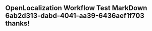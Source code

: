 <properties
ms.topic="hero-topic"
ms.test1="hero-topic"
ms.test2="test"/>


## OpenLocalization Workflow Test MarkDown 6ab2d313-dabd-4041-aa39-6436aef1f703 thanks!



<!--HONumber=Jul16_HO2-->


